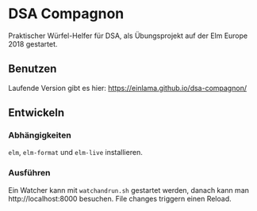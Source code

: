 # DSA Compagnon

Praktischer Würfel-Helfer für DSA, als Übungsprojekt auf der Elm Europe 2018 gestartet.

## Benutzen

Laufende Version gibt es hier: https://einlama.github.io/dsa-compagnon/

## Entwickeln

### Abhängigkeiten

`elm`, `elm-format` und `elm-live` installieren.

### Ausführen

Ein Watcher kann mit `watchandrun.sh` gestartet werden, danach kann man http://localhost:8000 besuchen. File changes triggern einen Reload.
